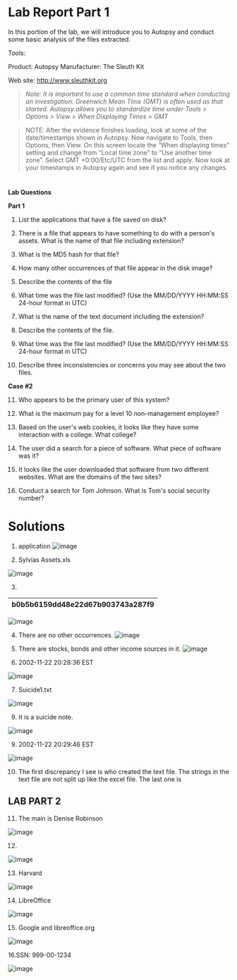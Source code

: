 # **Lab Report Part 1**

In this portion of the lab, we will introduce you to Autopsy and conduct
some basic analysis of the files extracted.

Tools:

Product: Autopsy Manufacturer: The Sleuth Kit

Web site: [<u>http://www.sleuthkit.org</u>](http://www.sleuthkit.org/)

> *Note: It is important to use a common time standard when conducting
> an investigation. Greenwich Mean Time (GMT) is often used as that
> started. Autopsy allows you to standardize time under Tools \> Options
> \> View \> When Displaying Times \> GMT*



> NOTE: After the evidence finishes loading, look at some of the
> date/timestamps shown in Autopsy. Now navigate to Tools, then Options,
> then View. On this screen locate the “When displaying times” setting
> and change from “Local time zone” to “Use another time zone”. Select
> GMT +0:00/Etc/UTC from the list and apply. Now look at your timestamps
> in Autopsy again and see if you notice any changes.



# 

**Lab Questions**

**Part 1**

1.  List the applications that have a file saved on disk?

2.  There is a file that appears to have something to do with a person's
    assets. What is the name of that file including extension?

3.  What is the MD5 hash for that file?

4.  How many other occurrences of that file appear in the disk image?

5.  Describe the contents of the file

6.  What time was the file last modified? (Use the MM/DD/YYYY HH:MM:SS
    24-hour format in UTC)

7.  What is the name of the text document including the extension?

8.  Describe the contents of the file.

9.  What time was the file last modified? (Use the MM/DD/YYYY HH:MM:SS
    24-hour format in UTC)

10. Describe three inconsistencies or concerns you may see about the two
    files.

**Case \#2**

11. Who appears to be the primary user of this system?

12. What is the maximum pay for a level 10 non-management employee?

13. Based on the user's web cookies, it looks like they have some
    interaction with a college. What college?

14. The user did a search for a piece of software. What piece of
    software was it?

15. It looks like the user downloaded that software from two different
    websites. What are the domains of the two sites?

16. Conduct a search for Tom Johnson. What is Tom's social security
    number?
# Solutions
 

1. application
![image](https://github.com/user-attachments/assets/d0a32b76-8647-498b-a701-c35df6f4d490)


2.  Sylvias Assets.xls


![image](https://github.com/user-attachments/assets/11911888-32f9-4ba8-8ece-c1df4417274d)


3.  

| b0b5b6159dd48e22d67b903743a287f9 |
|----------------------------------|
![image](https://github.com/user-attachments/assets/6374acab-3065-49e5-853e-b2983bed3510)


4.  There are no other occurrences.
![image](https://github.com/user-attachments/assets/2b0de3e9-ea2e-452b-aa85-b73f3601d8ed)


5.  There are stocks, bonds and other income sources in it.
![image](https://github.com/user-attachments/assets/db9015c9-59f5-4757-8a62-0675092b9bb2)


6.  2002-11-22 20:28:36 EST

![image](https://github.com/user-attachments/assets/b856a736-f37a-4b44-a1d6-70bb96eead24)


7.  Suicide1.txt


![image](https://github.com/user-attachments/assets/1299f5c4-bed3-4fd6-9923-f87b33ef4b00)


9.  It is a suicide note.

![image](https://github.com/user-attachments/assets/e62deb82-c737-4dac-9f55-26e81c5edf49)


9.  2002-11-22 20:29:46 EST

![image](https://github.com/user-attachments/assets/6e83816b-b6e2-4bdf-99d2-c0d55e851937)


10. The first discrepancy I see is who created the text file. The
    strings in the text file are not split up like the excel file. The
    last one is

## LAB PART 2

11. The main is Denise Robinson


![image](https://github.com/user-attachments/assets/659fa488-be89-4eff-a120-1125e57c21fe)


12.

![image](https://github.com/user-attachments/assets/49b2fe5f-afb8-41e8-ac74-71e692329f72)


13. Harvard

![image](https://github.com/user-attachments/assets/5e4c5dea-eb2c-451d-8f1f-936058ff6796)


14. LibreOffice

![image](https://github.com/user-attachments/assets/33b5f046-cd5d-431e-a8d3-a82239bba23f)


15. Google and libreoffice.org

![image](https://github.com/user-attachments/assets/ecd8d64c-f237-4b29-95b5-63e3b3c8b07f)


16.SSN: 999-00-1234


![image](https://github.com/user-attachments/assets/0641efb6-5643-496f-947c-cb1b85874aaa)



